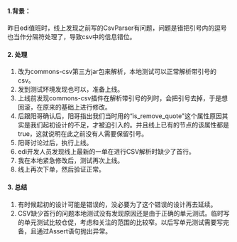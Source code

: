 #### 1.背景：

昨日edi值班时，线上发现之前写的CsvParser有问题，问题是错把引号内的逗号也当作分隔符处理了，导致csv中的信息错位。

#### 2. 处理

1. 改为commons-csv第三方jar包来解析，本地测试可以正常解析带引号的csv。
2. 发到测试环境发现也可以，准备上线。
3. 上线前发现commons-csv插件在解析带引号的列时，会把引号去掉，于是想回滚，在原来的基础上进行修改。
4. 后跟阳哥确认后，阳哥指出我们当时用的“is_remove_quote"这个属性原因其实是我们起初设计的不足，才被迫引入的。并且线上已有的节点的该属性都是true，这就说明在此之前没有人需要保留引号。
5. 阳哥讨论过后，执行上线。
6. edi开发人员发现线上最新的一单在进行CSV解析时缺少了首行。
7. 我在本地紧急修改后，测试再次上线。
8. 线上再次下单，然后验证正常。
   
#### 3. 总结
1. 有时候起初的设计可能是错误的，没必要为了这个错误的设计再去延续。
2. CSV缺少首行的问题本地测试没有发现原因还是由于正确的单元测试。临时写的单元测试比较仓促，考虑和关注的范围的比较窄。以后写单元测试需要写完备，且通过Assert语句抛出异常。